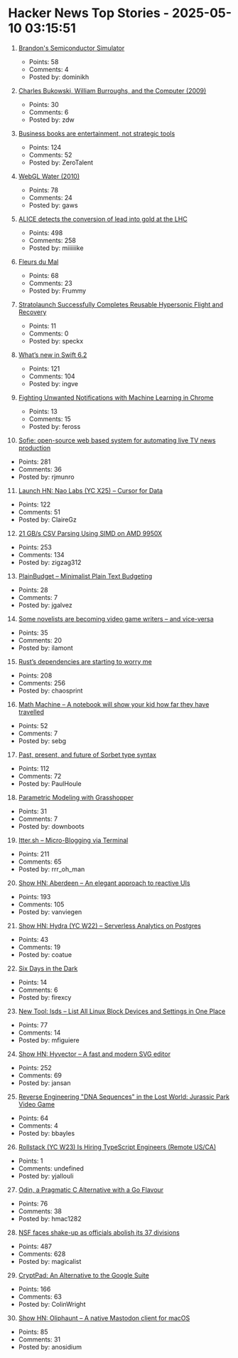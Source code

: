 # Hacker News Top Stories - 2025-05-10 03:15:51

1. [Brandon's Semiconductor Simulator](https://brandonli.net/semisim/)
   - Points: 58
   - Comments: 4
   - Posted by: dominikh

2. [Charles Bukowski, William Burroughs, and the Computer (2009)](https://realitystudio.org/bibliographic-bunker/charles-bukowski-william-burroughs-and-the-computer/)
   - Points: 30
   - Comments: 6
   - Posted by: zdw

3. [Business books are entertainment, not strategic tools](https://theorthagonist.substack.com/p/why-reading-business-books-is-a-waste)
   - Points: 124
   - Comments: 52
   - Posted by: ZeroTalent

4. [WebGL Water (2010)](https://madebyevan.com/webgl-water/)
   - Points: 78
   - Comments: 24
   - Posted by: gaws

5. [ALICE detects the conversion of lead into gold at the LHC](https://www.home.cern/news/news/physics/alice-detects-conversion-lead-gold-lhc)
   - Points: 498
   - Comments: 258
   - Posted by: miiiiiike

6. [Fleurs du Mal](https://fleursdumal.org)
   - Points: 68
   - Comments: 23
   - Posted by: Frummy

7. [Stratolaunch Successfully Completes Reusable Hypersonic Flight and Recovery](https://www.stratolaunch.com/news/stratolaunch-successfully-completes-reusable-hypersonic-flight-and-recovery-with-talon-a2-vehicle/)
   - Points: 11
   - Comments: 0
   - Posted by: speckx

8. [What’s new in Swift 6.2](https://www.hackingwithswift.com/articles/277/whats-new-in-swift-6-2)
   - Points: 121
   - Comments: 104
   - Posted by: ingve

9. [Fighting Unwanted Notifications with Machine Learning in Chrome](https://blog.chromium.org/2025/05/fighting-unwanted-notifications-with.html)
   - Points: 13
   - Comments: 15
   - Posted by: feross

10. [Sofie: open-source web based system for automating live TV news production](https://nrkno.github.io/sofie-core/)
   - Points: 281
   - Comments: 36
   - Posted by: rjmunro

11. [Launch HN: Nao Labs (YC X25) – Cursor for Data](undefined)
   - Points: 122
   - Comments: 51
   - Posted by: ClaireGz

12. [21 GB/s CSV Parsing Using SIMD on AMD 9950X](https://nietras.com/2025/05/09/sep-0-10-0/)
   - Points: 253
   - Comments: 134
   - Posted by: zigzag312

13. [PlainBudget – Minimalist Plain Text Budgeting](https://plainbudget.com/)
   - Points: 28
   - Comments: 7
   - Posted by: jgalvez

14. [Some novelists are becoming video game writers – and vice-versa](https://www.theguardian.com/games/2025/apr/30/novelists-video-game-writers)
   - Points: 35
   - Comments: 20
   - Posted by: ilamont

15. [Rust’s dependencies are starting to worry me](https://vincents.dev/blog/rust-dependencies-scare-me/?)
   - Points: 208
   - Comments: 256
   - Posted by: chaosprint

16. [Math Machine – A notebook will show your kid how far they have travelled](https://kidswholovemath.substack.com/p/math-machine)
   - Points: 52
   - Comments: 7
   - Posted by: sebg

17. [Past, present, and future of Sorbet type syntax](https://blog.jez.io/history-of-sorbet-syntax/)
   - Points: 112
   - Comments: 72
   - Posted by: PaulHoule

18. [Parametric Modeling with Grasshopper](https://baharmon.github.io/basics)
   - Points: 31
   - Comments: 7
   - Posted by: downboots

19. [Itter.sh – Micro-Blogging via Terminal](https://www.itter.sh/)
   - Points: 211
   - Comments: 65
   - Posted by: rrr_oh_man

20. [Show HN: Aberdeen – An elegant approach to reactive UIs](https://aberdeenjs.org/)
   - Points: 193
   - Comments: 105
   - Posted by: vanviegen

21. [Show HN: Hydra (YC W22) – Serverless Analytics on Postgres](https://www.hydra.so/)
   - Points: 43
   - Comments: 19
   - Posted by: coatue

22. [Six Days in the Dark](https://tonyyo11.github.io/posts/Six-Days-in-the-Dark/)
   - Points: 14
   - Comments: 6
   - Posted by: firexcy

23. [New Tool: lsds – List All Linux Block Devices and Settings in One Place](https://tanelpoder.com/posts/lsds-list-linux-block-devices-and-their-config/)
   - Points: 77
   - Comments: 14
   - Posted by: mfiguiere

24. [Show HN: Hyvector – A fast and modern SVG editor](https://www.hyvector.com)
   - Points: 252
   - Comments: 69
   - Posted by: jansan

25. [Reverse Engineering "DNA Sequences" in the Lost World: Jurassic Park Video Game](https://32bits.substack.com/p/under-the-microscope-the-lost-world)
   - Points: 64
   - Comments: 4
   - Posted by: bbayles

26. [Rollstack (YC W23) Is Hiring TypeScript Engineers (Remote US/CA)](https://www.ycombinator.com/companies/rollstack-2/jobs/QPqpb1n-software-engineer-typescript-us-canada)
   - Points: 1
   - Comments: undefined
   - Posted by: yjallouli

27. [Odin, a Pragmatic C Alternative with a Go Flavour](http://bitshifters.cc/2025/05/04/odin.html)
   - Points: 76
   - Comments: 38
   - Posted by: hmac1282

28. [NSF faces shake-up as officials abolish its 37 divisions](https://www.science.org/content/article/exclusive-nsf-faces-radical-shake-officials-abolish-its-37-divisions)
   - Points: 487
   - Comments: 628
   - Posted by: magicalist

29. [CryptPad: An Alternative to the Google Suite](https://cryptpad.org/)
   - Points: 166
   - Comments: 63
   - Posted by: ColinWright

30. [Show HN: Oliphaunt – A native Mastodon client for macOS](https://testflight.apple.com/join/Epq1P3Cw)
   - Points: 85
   - Comments: 31
   - Posted by: anosidium


